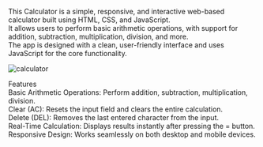 This Calculator  is a simple, responsive, and interactive web-based calculator built using HTML, CSS, and JavaScript.<br>
It allows users to perform basic arithmetic operations, with support for addition, subtraction, multiplication, division, and more.<br>
The app is designed with a clean, user-friendly interface and uses JavaScript for the core functionality.<br>

![calculator](https://github.com/user-attachments/assets/eca9b5e6-9650-4511-994d-9271040edc96)


Features<br>
Basic Arithmetic Operations: Perform addition, subtraction, multiplication, division.<br>
Clear (AC): Resets the input field and clears the entire calculation.<br>
Delete (DEL): Removes the last entered character from the input.<br>
Real-Time Calculation: Displays results instantly after pressing the = button.<br>
Responsive Design: Works seamlessly on both desktop and mobile devices.<br>

